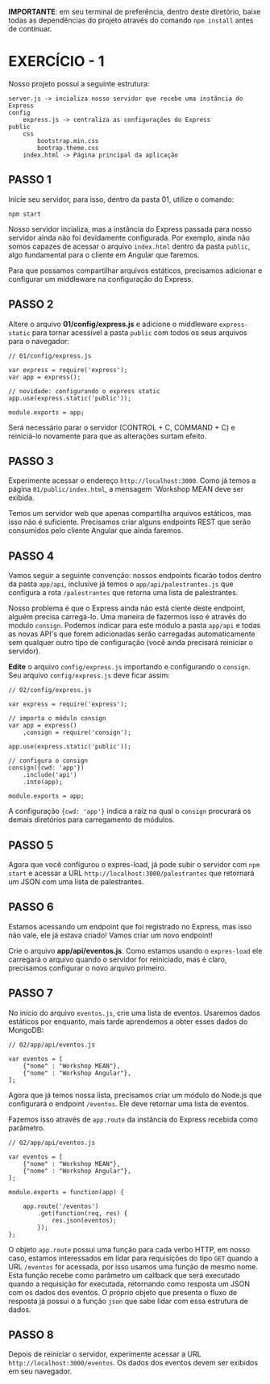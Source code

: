 **IMPORTANTE**: em seu terminal de preferência, dentro deste diretório, baixe todas as dependências do projeto através do comando `npm install` antes de continuar.

# EXERCÍCIO - 1

Nosso projeto possui a seguinte estrutura:

```
server.js -> incializa nosso servidor que recebe uma instância do Express
config
    express.js -> centraliza as configurações do Express
public
    css
        bootstrap.min.css
        bootrap.theme.css
    index.html -> Página principal da aplicação
```

## PASSO 1

Inicie seu servidor, para isso, dentro da pasta 01, utilize o comando:

```
npm start
```

Nosso servidor incializa, mas a instância do Express passada para nosso servidor ainda não foi devidamente configurada. Por exemplo, ainda não somos capazes de acessar o arquivo `index.html` dentro da pasta `public`, algo fundamental para o cliente em Angular que faremos. 

Para que possamos compartilhar arquivos estáticos, precisamos adicionar e configurar um middleware na configuração do Express.

## PASSO 2

Altere o arquivo **01/config/express.js** e adicione o middleware `express-static` para tornar acessível a pasta `public` com todos os seus arquivos para o navegador:

```
// 01/config/express.js

var express = require('express');
var app = express();

// novidade: configurando o express static
app.use(express.static('public'));

module.exports = app;
```

Será necessário parar o servidor (CONTROL + C, COMMAND + C) e reiniciá-lo novamente para que as alterações surtam efeito.

## PASSO 3

Experimente acessar o endereço `http://localhost:3000`. Como já temos a página `01/public/index.html`, a mensagem `Workshop MEAN deve ser exibida.

Temos um servidor web que apenas compartilha arquivos estáticos, mas isso não é suficiente. Precisamos criar alguns endpoints REST que serão consumidos pelo cliente Angular que ainda faremos.

## PASSO 4

Vamos seguir a seguinte convenção: nossos endpoints ficarão todos dentro da pasta `app/api`, inclusive já temos o `app/api/palestrantes.js` que configura a rota `/palestrantes` que retorna uma lista de palestrantes.

Nosso problema é que o Express ainda não está ciente deste endpoint, alguém precisa carregá-lo. Uma maneira de fazermos isso é através do modulo `consign`. Podemos indicar para este módulo a pasta `app/api` e todas as novas API's que forem adicionadas serão carregadas automaticamente sem qualquer outro tipo de configuração (você ainda precisará reiniciar o servidor).

**Edite** o arquivo `config/express.js` importando e configurando o `consign`. Seu arquivo `config/express.js` deve ficar assim:

```
// 02/config/express.js

var express = require('express');

// importa o módulo consign
var app = express()
    ,consign = require('consign');

app.use(express.static('public'));

// configura o consign
consign({cwd: 'app'})
	.include('api')
	.into(app);

module.exports = app;

```

A configuração `{cwd: 'app'}` indica a raíz na qual o `consign` procurará os demais diretórios para carregamento de módulos.

## PASSO 5

Agora que você configurou o expres-load, já pode subir o servidor com `npm start` e acessar a URL `http://localhost:3000/palestrantes` que 
retornará um JSON com uma lista de palestrantes.

## PASSO 6

Estamos acessando um endpoint que foi registrado no Express, mas isso não vale, ele já estava criado! Vamos criar um novo endpoint!

Crie o arquivo **app/api/eventos.js**. Como estamos usando o `expres-load` ele carregará o arquivo quando o servidor for reiniciado, mas é claro, precisamos configurar o novo arquivo primeiro.

## PASSO 7

No início do arquivo `eventos.js`, crie uma lista de eventos. Usaremos dados estáticos por enquanto, mais tarde aprendemos a obter esses dados do MongoDB:

```
// 02/app/api/eventos.js

var eventos = [
    {"nome" : "Workshop MEAN"},
    {"nome" : "Workshop Angular"},
];
```

Agora que já temos nossa lista, precisamos criar um módulo do Node.js 
que configurará o endpoint `/eventos`. Ele deve retornar uma lista de eventos. 

Fazemos isso através de `app.route` da instância do Express recebida 
como parâmetro.

```
// 02/app/api/eventos.js

var eventos = [
    {"nome" : "Workshop MEAN"},
    {"nome" : "Workshop Angular"},
];

module.exports = function(app) {
    
    app.route('/eventos')
        .get(function(req, res) {
            res.json(eventos);
        });
};
```
 O objeto `app.route` possui uma função para cada verbo HTTP, em nosso caso, estamos interessados em lidar para requisições do tipo `GET` quando a URL `/eventos` for acessada, por isso usamos uma função de mesmo nome. Esta função recebe como parâmetro um callback que será executado quando a requisição for executada, retornando como resposta um JSON com os dados dos eventos. O próprio objeto que presenta o fluxo de resposta já possui o a função `json` que sabe lidar com essa estrutura de dados.

## PASSO 8

Depois de reiniciar o servidor, experimente acessar a URL `http://localhost:3000/eventos`. Os dados dos eventos devem ser exibidos em seu navegador.